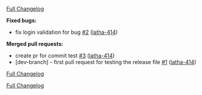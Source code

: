 

[Full Changelog](https://github.com/latha-414/jenkins-project/compare/v0.0.1-dev-branch.31...HEAD)

**Fixed bugs:**

- fix login validation for bug [\#2](https://github.com/latha-414/jenkins-project/pull/2) ([latha-414](https://github.com/latha-414))

**Merged pull requests:**

- create pr for commit test [\#3](https://github.com/latha-414/jenkins-project/pull/3) ([latha-414](https://github.com/latha-414))
- \[dev-branch\] - first pull request for testing the release file [\#1](https://github.com/latha-414/jenkins-project/pull/1) ([latha-414](https://github.com/latha-414))


[Full Changelog](https://github.com/latha-414/jenkins-project/compare/v0.0.1-dev-branch.30...v0.0.1-dev-branch.31)


[Full Changelog](https://github.com/latha-414/jenkins-project/compare/v0.0.1-dev-branch.29...v0.0.1-dev-branch.30)



